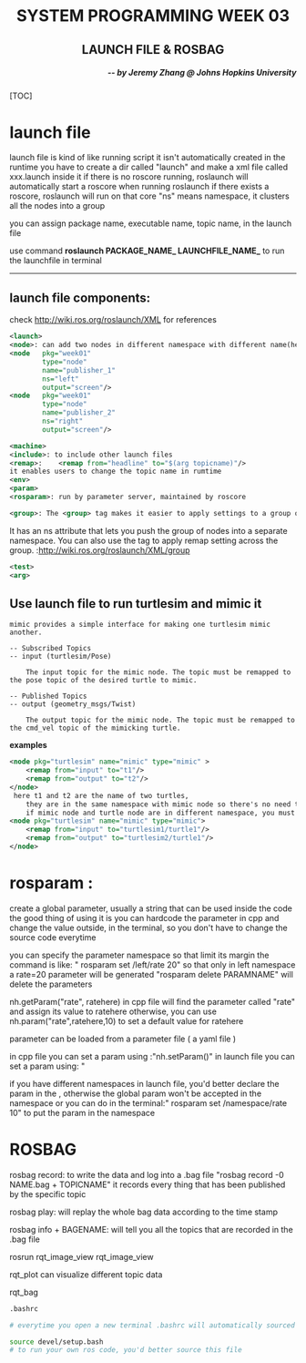 <h1 align="center"> SYSTEM PROGRAMMING WEEK 03 </h1>
<h2 align = "center"> LAUNCH FILE & ROSBAG </h2>

<h5 align="right"> -- by Jeremy Zhang
@ Johns Hopkins University</h5>



[TOC]



# launch file

launch file is kind of like running script
it isn't automatically created in the runtime
you have to create a dir called "launch" and make a xml file called xxx.launch inside it
if there is no roscore running, roslaunch will automatically start a roscore when running roslaunch
if there exists a roscore, roslaunch will run on that core
"ns" means namespace, it clusters all the nodes into a group

you can assign package name, executable name, topic name, in the launch file

use command **roslaunch PACKAGE_NAME_ LAUNCHFILE_NAME_** to run the launchfile in terminal

***

## launch file components:

check http://wiki.ros.org/roslaunch/XML for references

```xml
<launch>
<node>: can add two nodes in different namespace with different name(here refers to topic name) but the node name can be the same: 
<node	pkg="week01"
        type="node"
        name="publisher_1"
        ns="left"
        output="screen"/>
<node	pkg="week01"
        type="node"
		name="publisher_2"
		ns="right"
		output="screen"/>

<machine>
<include>: to include other launch files
<remap>:	<remap from="headline" to="$(arg topicname)"/>
it enables users to change the topic name in rumtime
<env>
<param>
<rosparam>: run by parameter server, maintained by roscore

<group>: The <group> tag makes it easier to apply settings to a group of nodes. Or you can reuse the same node for different purposes.
```

It has an ns attribute that lets you push the group of nodes into a separate namespace. You can also use the <remap> tag to apply remap setting across the group. :http://wiki.ros.org/roslaunch/XML/group

```xml
<test>
<arg>
```

## Use launch file to run turtlesim and mimic it

	mimic provides a simple interface for making one turtlesim mimic another.
	
	-- Subscribed Topics
	-- input (turtlesim/Pose)
	
		The input topic for the mimic node. The topic must be remapped to the pose topic of the desired turtle to mimic. 
	
	-- Published Topics
	-- output (geometry_msgs/Twist)
	
		The output topic for the mimic node. The topic must be remapped to the cmd_vel topic of the mimicking turtle. 

**examples**

```xml
<node pkg="turtlesim" name="mimic" type="mimic" >
    <remap from="input" to="t1"/>
    <remap from="output" to="t2"/>
</node> 
 here t1 and t2 are the name of two turtles, 
	they are in the same namespace with mimic node so there's no need to specify the namespace field before t1, 
	if mimic node and turtle node are in different namespace, you must add namespace before turtle name like: 
<node pkg="turtlesim" name="mimic" type="mimic">
    <remap from="input" to="turtlesim1/turtle1"/>
    <remap from="output" to="turtlesim2/turtle1"/>
</node>
```





# rosparam :

create a global parameter, usually a string that can be used inside the code
the good thing of using it is you can hardcode the parameter in cpp and change the 
value outside, in the terminal, so you don't have to change the 
source code everytime

you can specify the parameter namespace so that limit its margin
the command is like: " rosparam set /left/rate 20" so that only in left namespace
a rate=20 parameter will be generated
"rosparam delete PARAMNAME" will delete the parameters

nh.getParam("rate", ratehere) in cpp file will find the parameter called "rate" and assign its value to ratehere
otherwise, you can use nh.param<double>("rate",ratehere,10) to set a default value for ratehere

parameter can be loaded from a parameter file ( a yaml file )


in cpp file you can set a param using :"nh.setParam()"
in launch file you can set a param using: " <param name="rate" value="1" type="double"/>


if you have different namespaces in launch file, you'd better declare the param in the <node></node>, otherwise the global param won't be accepted in the namespace
or you can do in the terminal:" rosparam set /namespace/rate 10" to put the param in the namespace



# ROSBAG

rosbag record: to write the data and log into a .bag file "rosbag record -0 NAME.bag + TOPICNAME"
		it records every thing that has been published by the specific topic

rosbag play: will replay the whole bag data according to the time stamp

rosbag info + BAGENAME: will tell you all the topics that are recorded in the .bag file


rosrun rqt_image_view rqt_image_view

rqt_plot can visualize different topic data

rqt_bag



``` bash
.bashrc

# everytime you open a new terminal .bashrc will automatically sourced and ros bash file is included in it.

source devel/setup.bash
# to run your own ros code, you'd better source this file 
```

